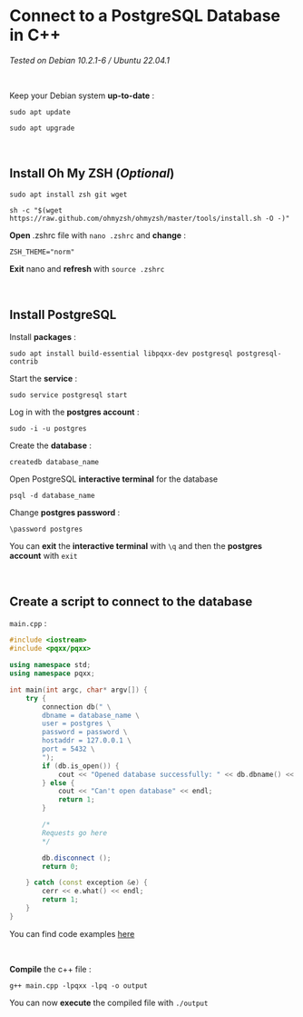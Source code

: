 # Connect to a PostgreSQL Database in C++
*Tested on Debian 10.2.1-6 / Ubuntu 22.04.1*

<br>

Keep your Debian system **up-to-date** :

```shell
sudo apt update
```
```shell
sudo apt upgrade
```
<br>

## Install Oh My ZSH (*Optional*)

```shell
sudo apt install zsh git wget
```
```shell
sh -c "$(wget https://raw.github.com/ohmyzsh/ohmyzsh/master/tools/install.sh -O -)"
```

**Open** .zshrc file with `nano .zshrc` and **change** :
```
ZSH_THEME="norm"
```
**Exit** nano and **refresh** with `source .zshrc`

<br>

## Install PostgreSQL

Install **packages** :
```shell
sudo apt install build-essential libpqxx-dev postgresql postgresql-contrib
```

Start the **service** :
```shell
sudo service postgresql start
```

Log in with the **postgres account** :
```shell
sudo -i -u postgres
```

Create the **database** :
```shell
createdb database_name
```

Open PostgreSQL **interactive terminal** for the database
```shell
psql -d database_name
```

Change **postgres password** :
```
\password postgres
```

You can **exit** the **interactive terminal** with `\q` and then the **postgres account** with `exit`

<br>

## Create a script to connect to the database

`main.cpp` :
```cpp
#include <iostream>
#include <pqxx/pqxx> 

using namespace std;
using namespace pqxx;

int main(int argc, char* argv[]) {
    try {
        connection db(" \
        dbname = database_name \
        user = postgres \
        password = password \
        hostaddr = 127.0.0.1 \
        port = 5432 \
        ");
        if (db.is_open()) {
            cout << "Opened database successfully: " << db.dbname() << endl;
        } else {
            cout << "Can't open database" << endl;
            return 1;
        }

        /*
        Requests go here
        */

        db.disconnect ();
        return 0;

    } catch (const exception &e) {
        cerr << e.what() << endl;
        return 1;
    }
}
```
You can find code examples [here](https://www.tutorialspoint.com/postgresql/postgresql_c_cpp.htm#)

<br>

**Compile** the c++ file :
```shell
g++ main.cpp -lpqxx -lpq -o output
```

You can now **execute** the compiled file with `./output`
